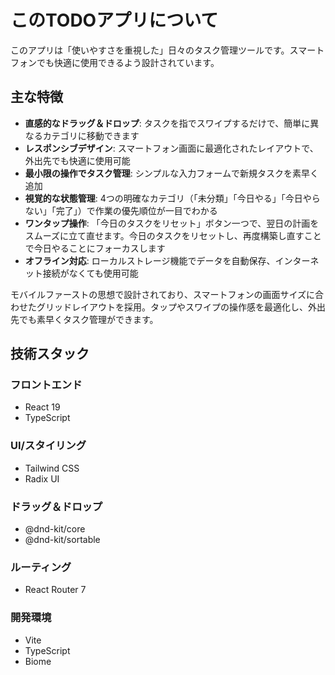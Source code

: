 # このTODOアプリについて

このアプリは「使いやすさを重視した」日々のタスク管理ツールです。スマートフォンでも快適に使用できるよう設計されています。

## 主な特徴

- **直感的なドラッグ＆ドロップ**: タスクを指でスワイプするだけで、簡単に異なるカテゴリに移動できます
- **レスポンシブデザイン**: スマートフォン画面に最適化されたレイアウトで、外出先でも快適に使用可能
- **最小限の操作でタスク管理**: シンプルな入力フォームで新規タスクを素早く追加
- **視覚的な状態管理**: 4つの明確なカテゴリ（「未分類」「今日やる」「今日やらない」「完了」）で作業の優先順位が一目でわかる
- **ワンタップ操作**: 「今日のタスクをリセット」ボタン一つで、翌日の計画をスムーズに立て直せます。今日のタスクをリセットし、再度構築し直すことで今日やることにフォーカスします
- **オフライン対応**: ローカルストレージ機能でデータを自動保存、インターネット接続がなくても使用可能

モバイルファーストの思想で設計されており、スマートフォンの画面サイズに合わせたグリッドレイアウトを採用。タップやスワイプの操作感を最適化し、外出先でも素早くタスク管理ができます。

## 技術スタック

### フロントエンド
- React 19
- TypeScript

### UI/スタイリング
- Tailwind CSS
- Radix UI

### ドラッグ＆ドロップ
- @dnd-kit/core
- @dnd-kit/sortable

### ルーティング
- React Router 7

### 開発環境
- Vite
- TypeScript
- Biome
